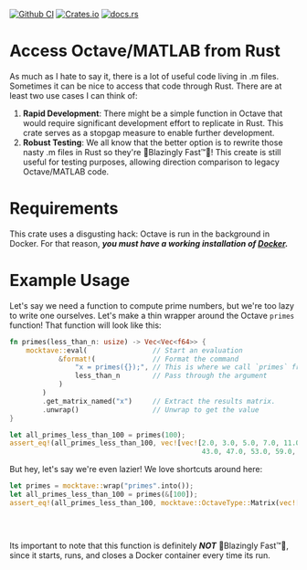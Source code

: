 [![Github CI](https://github.com/cmccomb/mocktave/actions/workflows/tests.yml/badge.svg)](https://github.com/cmccomb/mocktave/actions)
[![Crates.io](https://img.shields.io/crates/v/mocktave.svg)](https://crates.io/crates/mocktave)
[![docs.rs](https://img.shields.io/docsrs/mocktave/latest?logo=rust)](https://docs.rs/mocktave)

# Access Octave/MATLAB from Rust
As much as I hate to say it, there is a lot of useful code living in .m files. Sometimes it can be nice to access that 
code through Rust. There are at least two use cases I can think of:
1. __Rapid Development__: There might be a simple function in Octave that would require significant development effort to replicate in Rust.
This crate serves as a stopgap measure to enable further development.
2. __Robust Testing__: We all know that the better option is to rewrite those nasty .m files in Rust so they're 🚀Blazingly Fast™️🚀! This create is still useful for testing 
purposes, allowing direction comparison to legacy Octave/MATLAB code. 

# Requirements
This crate uses a disgusting hack: Octave is run in the background in Docker. For that reason, *__you must have a working installation of [Docker](https://docs.docker.com/get-docker/).__*

# Example Usage
Let's say we need a function to compute prime numbers, but we're too lazy to write one ourselves. Let's make a thin 
wrapper around the Octave `primes` function! That function will look like this:
```rust
fn primes(less_than_n: usize) -> Vec<Vec<f64>> {
    mocktave::eval(                // Start an evaluation
            &format!(              // Format the command
                "x = primes({});", // This is where we call `primes` from Octave
                less_than_n        // Pass through the argument
            )
        )
        .get_matrix_named("x")     // Extract the results matrix. 
        .unwrap()                  // Unwrap to get the value     
}

let all_primes_less_than_100 = primes(100);
assert_eq!(all_primes_less_than_100, vec![vec![2.0, 3.0, 5.0, 7.0, 11.0, 13.0, 17.0, 19.0, 23.0, 29.0, 31.0, 37.0, 41.0,
                                               43.0, 47.0, 53.0, 59.0, 61.0, 67.0, 71.0, 73.0, 79.0, 83.0, 89.0, 97.0]]);
```
But hey, let's say we're even lazier! We love shortcuts around here:
```rust
let primes = mocktave::wrap("primes".into());
let all_primes_less_than_100 = primes(&[100]);
assert_eq!(all_primes_less_than_100, mocktave::OctaveType::Matrix(vec![vec![2.0, 3.0, 5.0, 7.0,
                                                                            11.0, 13.0, 17.0, 19.0, 23.0, 29.0, 31.0, 
                                                                            37.0, 41.0, 43.0, 47.0, 53.0, 59.0, 61.0, 
                                                                            67.0, 71.0, 73.0, 79.0, 83.0, 89.0, 97.0]]));
```

Its important to note that this function is definitely *__NOT__* 🚀Blazingly Fast™️🚀, since it starts, runs, and closes 
a Docker container every time its run.